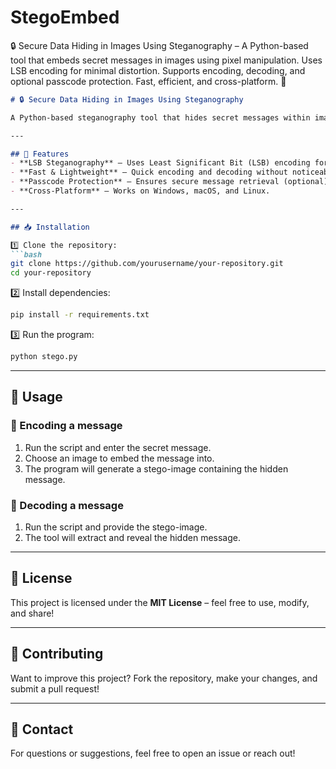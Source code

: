 # StegoEmbed
🔒 Secure Data Hiding in Images Using Steganography – A Python-based tool that embeds secret messages in images using pixel manipulation. Uses LSB encoding for minimal distortion. Supports encoding, decoding, and optional passcode protection. Fast, efficient, and cross-platform. 🚀 

```markdown
# 🔒 Secure Data Hiding in Images Using Steganography

A Python-based steganography tool that hides secret messages within images using pixel manipulation techniques.

---

## 🚀 Features  
- **LSB Steganography** – Uses Least Significant Bit (LSB) encoding for efficient data hiding.  
- **Fast & Lightweight** – Quick encoding and decoding without noticeable image distortion.  
- **Passcode Protection** – Ensures secure message retrieval (optional).  
- **Cross-Platform** – Works on Windows, macOS, and Linux.  

---

## 📥 Installation  

1️⃣ Clone the repository:  
```bash
git clone https://github.com/yourusername/your-repository.git
cd your-repository
```
2️⃣ Install dependencies:  
```bash
pip install -r requirements.txt
```
3️⃣ Run the program:  
```bash
python stego.py
```

---

## 🎯 Usage  

### 🔹 Encoding a message  
1. Run the script and enter the secret message.  
2. Choose an image to embed the message into.  
3. The program will generate a stego-image containing the hidden message.  

### 🔹 Decoding a message  
1. Run the script and provide the stego-image.  
2. The tool will extract and reveal the hidden message.  

---

## 📜 License  
This project is licensed under the **MIT License** – feel free to use, modify, and share!  

---

## 🤝 Contributing  
Want to improve this project? Fork the repository, make your changes, and submit a pull request!  

---

## 📧 Contact  
For questions or suggestions, feel free to open an issue or reach out!  


